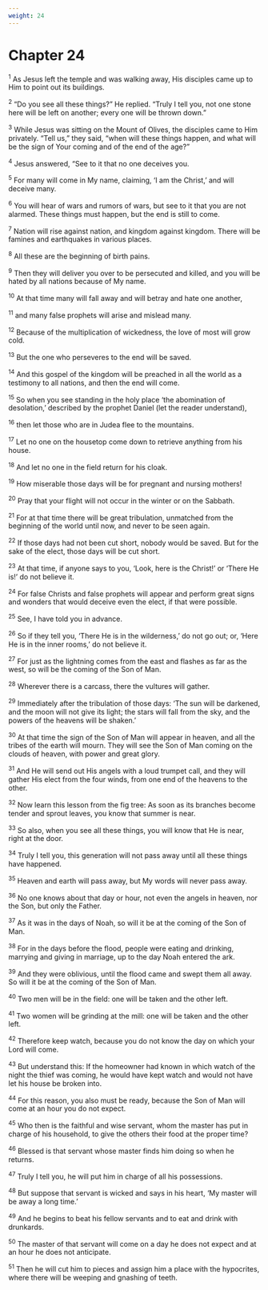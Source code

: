 ```yaml
---
weight: 24
---
```


# Chapter 24

<sup>1</sup> As Jesus left the temple and was walking away, His disciples came up to Him to point out its buildings. 

<sup>2</sup> “Do you see all these things?” He replied. “Truly I tell you, not one stone here will be left on another; every one will be thrown down.” 

<sup>3</sup> While Jesus was sitting on the Mount of Olives, the disciples came to Him privately. “Tell us,” they said, “when will these things happen, and what will be the sign of Your coming and of the end of the age?” 

<sup>4</sup> Jesus answered, “See to it that no one deceives you. 

<sup>5</sup> For many will come in My name, claiming, ‘I am the Christ,’ and will deceive many. 

<sup>6</sup> You will hear of wars and rumors of wars, but see to it that you are not alarmed. These things must happen, but the end is still to come. 

<sup>7</sup> Nation will rise against nation, and kingdom against kingdom. There will be famines and earthquakes in various places. 

<sup>8</sup> All these are the beginning of birth pains. 

<sup>9</sup> Then they will deliver you over to be persecuted and killed, and you will be hated by all nations because of My name. 

<sup>10</sup> At that time many will fall away and will betray and hate one another, 

<sup>11</sup> and many false prophets will arise and mislead many. 

<sup>12</sup> Because of the multiplication of wickedness, the love of most will grow cold. 

<sup>13</sup> But the one who perseveres to the end will be saved. 

<sup>14</sup> And this gospel of the kingdom will be preached in all the world as a testimony to all nations, and then the end will come. 

<sup>15</sup> So when you see standing in the holy place ‘the abomination of desolation,’ described by the prophet Daniel (let the reader understand), 

<sup>16</sup> then let those who are in Judea flee to the mountains. 

<sup>17</sup> Let no one on the housetop come down to retrieve anything from his house. 

<sup>18</sup> And let no one in the field return for his cloak. 

<sup>19</sup> How miserable those days will be for pregnant and nursing mothers! 

<sup>20</sup> Pray that your flight will not occur in the winter or on the Sabbath. 

<sup>21</sup> For at that time there will be great tribulation, unmatched from the beginning of the world until now, and never to be seen again. 

<sup>22</sup> If those days had not been cut short, nobody would be saved. But for the sake of the elect, those days will be cut short. 

<sup>23</sup> At that time, if anyone says to you, ‘Look, here is the Christ!’ or ‘There He is!’ do not believe it. 

<sup>24</sup> For false Christs and false prophets will appear and perform great signs and wonders that would deceive even the elect, if that were possible. 

<sup>25</sup> See, I have told you in advance. 

<sup>26</sup> So if they tell you, ‘There He is in the wilderness,’ do not go out; or, ‘Here He is in the inner rooms,’ do not believe it. 

<sup>27</sup> For just as the lightning comes from the east and flashes as far as the west, so will be the coming of the Son of Man. 

<sup>28</sup> Wherever there is a carcass, there the vultures will gather. 

<sup>29</sup> Immediately after the tribulation of those days: ‘The sun will be darkened, and the moon will not give its light; the stars will fall from the sky, and the powers of the heavens will be shaken.’ 

<sup>30</sup> At that time the sign of the Son of Man will appear in heaven, and all the tribes of the earth will mourn. They will see the Son of Man coming on the clouds of heaven, with power and great glory. 

<sup>31</sup> And He will send out His angels with a loud trumpet call, and they will gather His elect from the four winds, from one end of the heavens to the other. 

<sup>32</sup> Now learn this lesson from the fig tree: As soon as its branches become tender and sprout leaves, you know that summer is near. 

<sup>33</sup> So also, when you see all these things, you will know that He is near, right at the door. 

<sup>34</sup> Truly I tell you, this generation will not pass away until all these things have happened. 

<sup>35</sup> Heaven and earth will pass away, but My words will never pass away. 

<sup>36</sup> No one knows about that day or hour, not even the angels in heaven, nor the Son, but only the Father. 

<sup>37</sup> As it was in the days of Noah, so will it be at the coming of the Son of Man. 

<sup>38</sup> For in the days before the flood, people were eating and drinking, marrying and giving in marriage, up to the day Noah entered the ark. 

<sup>39</sup> And they were oblivious, until the flood came and swept them all away. So will it be at the coming of the Son of Man. 

<sup>40</sup> Two men will be in the field: one will be taken and the other left. 

<sup>41</sup> Two women will be grinding at the mill: one will be taken and the other left. 

<sup>42</sup> Therefore keep watch, because you do not know the day on which your Lord will come. 

<sup>43</sup> But understand this: If the homeowner had known in which watch of the night the thief was coming, he would have kept watch and would not have let his house be broken into. 

<sup>44</sup> For this reason, you also must be ready, because the Son of Man will come at an hour you do not expect. 

<sup>45</sup> Who then is the faithful and wise servant, whom the master has put in charge of his household, to give the others their food at the proper time? 

<sup>46</sup> Blessed is that servant whose master finds him doing so when he returns. 

<sup>47</sup> Truly I tell you, he will put him in charge of all his possessions. 

<sup>48</sup> But suppose that servant is wicked and says in his heart, ‘My master will be away a long time.’ 

<sup>49</sup> And he begins to beat his fellow servants and to eat and drink with drunkards. 

<sup>50</sup> The master of that servant will come on a day he does not expect and at an hour he does not anticipate. 

<sup>51</sup> Then he will cut him to pieces and assign him a place with the hypocrites, where there will be weeping and gnashing of teeth. 


